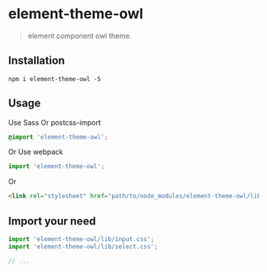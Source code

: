 # element-theme-owl
> element component owl theme.


## Installation
```shell
npm i element-theme-owl -S
```

## Usage

Use Sass Or postcss-import
```css
@import 'element-theme-owl';
```

Or Use webpack
```javascript
import 'element-theme-owl';
```

Or
```html
<link rel="stylesheet" href="path/to/node_modules/element-theme-owl/lib/index.css">
```

##  Import your need
```javascript
import 'element-theme-owl/lib/input.css';
import 'element-theme-owl/lib/select.css';

// ...
```
